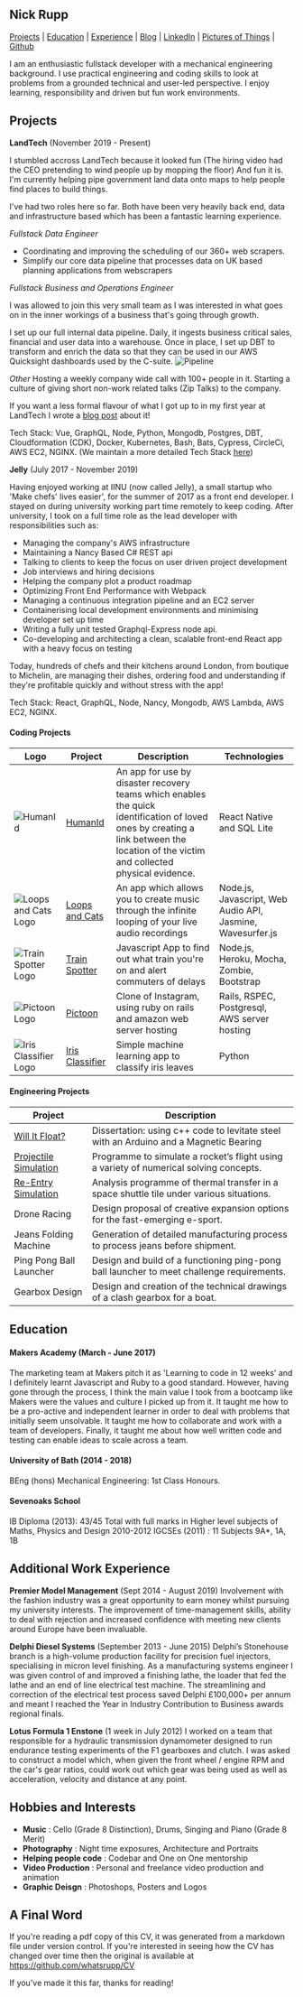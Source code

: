 ## Nick Rupp

[Projects](#projects) | [Education](#education) | [Experience](#additional-work-experience) | [Blog](https://medium.com/@nickrupp95) | [LinkedIn](https://www.linkedin.com/in/nick-rupp-16663912a/) | [Pictures of Things](https://www.instagram.com/nick.rupp/) | [Github](https://github.com/whatsrupp)

I am an enthusiastic fullstack developer with a mechanical engineering background. I use practical engineering and coding skills to look at problems from a grounded technical and user-led perspective. I enjoy learning, responsibility and driven but fun work environments.


## Projects

**LandTech** (November 2019 - Present)

I stumbled accross LandTech because it looked fun (The hiring video had the CEO pretending to wind people up by mopping the floor) And fun it is. I'm currently helping pipe government land data onto maps to help people find places to build things.

I've had two roles here so far. Both have been very heavily back end, data and infrastructure based which has been a fantastic learning experience.

_Fullstack Data Engineer_

- Coordinating and improving the scheduling of our 360+ web scrapers.
- Simplify our core data pipeline that processes data on UK based planning applications from webscrapers

_Fullstack Business and Operations Engineer_

I was allowed to join this very small team as I was interested in what goes on in the inner workings of a business that's going through growth.

I set up our full internal data pipeline. Daily, it ingests business critical sales, financial and user data into a warehouse. Once in place, I set up DBT to transform and enrich the data so that they can be used in our AWS Quicksight dashboards used by the C-suite. 
![Pipeline](https://imgur.com/ngRyOEQ.png)

_Other_
Hosting a weekly company wide call with 100+ people in it.
Starting a culture of giving short non-work related talks (Zip Talks) to the company.

If you want a less formal flavour of what I got up to in my first year at LandTech I wrote a [blog post](https://engineering.land.tech/a-year-later/) about it!

Tech Stack: Vue, GraphQL, Node, Python, Mongodb, Postgres, DBT, Cloudformation (CDK), Docker, Kubernetes, Bash, Bats, Cypress, CircleCi, AWS EC2, NGINX.
(We maintain a more detailed Tech Stack [here](https://engineering.land.tech/radar/))


**Jelly** (July 2017 - November 2019)

Having enjoyed working at IINU (now called Jelly), a small startup who 'Make chefs' lives easier', for the summer of 2017 as a front end developer. I stayed on during university working part time remotely to keep coding. After university, I took on a full time role as the lead developer with responsibilities such as:

- Managing the company's AWS infrastructure
- Maintaining a Nancy Based C# REST api
- Talking to clients to keep the focus on user driven project development
- Job interviews and hiring decisions
- Helping the company plot a product roadmap
- Optimizing Front End Performance with Webpack
- Managing a continuous integration pipeline and an EC2 server
- Containerising local development environments and minimising developer set up time
- Writing a fully unit tested Graphql-Express node api.
- Co-developing and architecting a clean, scalable front-end React app with a heavy focus on testing

Today, hundreds of chefs and their kitchens around London, from boutique to Michelin, are managing their dishes, ordering food and understanding if they're profitable quickly and without stress with the app!

Tech Stack: React, GraphQL, Node, Nancy, Mongodb, AWS Lambda, AWS EC2, NGINX.

#### Coding Projects

| Logo                                         | Project                                                             | Description                                                                                        | Technologies                                               |
| -------------------------------------------- | ------------------------------------------------------------------- | -------------------------------------------------------------------------------------------------- | ---------------------------------------------------------- |
| ![HumanId](https://i.imgur.com/v3HafG1.png) | [HumanId](https://github.com/whatsrupp/humanid)         | An app for use by disaster recovery teams which enables the quick identification of loved ones by creating a link between the location of the victim and collected physical evidence.                               | React Native and SQL Lite        |
| ![Loops and Cats Logo](https://i.imgur.com/vRvVByD.png)   | [Loops and Cats](https://github.com/whatsrupp/loops-and-cats)       | An app which allows you to create music through the infinite looping of your live audio recordings | Node.js, Javascript, Web Audio API, Jasmine, Wavesurfer.js |
| ![Train Spotter Logo](https://i.imgur.com/tMfedfY.png)   | [Train Spotter](https://github.com/whatsrupp/train-spotter)         | Javascript App to find out what train you're on and alert commuters of delays                      | Node.js, Heroku, Mocha, Zombie, Bootstrap                  |
| ![Pictoon Logo](https://i.imgur.com/2ex46Yo.png) | [Pictoon](https://github.com/whatsrupp/toon)                        | Clone of Instagram, using ruby on rails and amazon web server hosting                              | Rails, RSPEC, Postgresql, AWS server hosting               |
| ![Iris Classifier Logo](https://i.imgur.com/NbBCa4b.png)    | [Iris Classifier](https://github.com/whatsrupp/iris-classification) | Simple machine learning app to classify iris leaves                                                | Python                                                     |

#### Engineering Projects

| Project                                                                       | Description                                                                              |
| ----------------------------------------------------------------------------- | ---------------------------------------------------------------------------------------- |
[Will It Float?](https://drive.google.com/open?id=1zS4_EALHm6-gAL2HXCHWJI7QMQ3Zky8M) | Dissertation: using c++ code to levitate steel with an Arduino and a Magnetic Bearing   |
| [Projectile Simulation](https://github.com/whatsrupp/matlab-projectile-model) | Programme to simulate a rocket’s flight using a variety of numerical solving concepts.   |
| [Re-Entry Simulation](https://github.com/whatsrupp/matlab-shuttle-model)      | Analysis programme of thermal transfer in a space shuttle tile under various situations. |
| Drone Racing                                                                  | Design proposal of creative expansion options for the fast-emerging e-sport.             |
| Jeans Folding Machine                                                         | Generation of detailed manufacturing process to process jeans before shipment.           |
| Ping Pong Ball Launcher                                                       | Design and build of a functioning ping-pong ball launcher to meet challenge requirements.   |
| Gearbox Design                                                                | Design and creation of the technical drawings of a clash gearbox for a boat.             |


## Education

#### Makers Academy (March - June 2017)

The marketing team at Makers pitch it as 'Learning to code in 12 weeks' and I definitely learnt Javascript and Ruby to a good standard. However, having gone through the process, I think the main value I took from a bootcamp like Makers were the values and culture I picked up from it.
It taught me how to be a pro-active and independent learner in order to deal with problems that initially seem unsolvable. It taught me how to collaborate and work with a team of developers. Finally, it taught me about how well written code and testing can enable ideas to scale across a team.

#### University of Bath (2014 - 2018)

BEng (hons) Mechanical Engineering: 1st Class Honours.

#### Sevenoaks School

IB Diploma (2013): 43/45 Total with full marks in Higher level subjects of Maths, Physics and Design 2010-2012
IGCSEs (2011) : 11 Subjects 9A\*, 1A, 1B

## Additional Work Experience

**Premier Model Management** (Sept 2014 - August 2019)
Involvement with the fashion industry was a great opportunity to earn money whilst pursuing my university interests. The improvement of time-management skills, ability to deal with rejection and increased confidence with meeting new clients around Europe have been invaluable.

**Delphi Diesel Systems** (September 2013 - June 2015)
Delphi’s Stonehouse branch is a high-volume production facility for precision fuel injectors, specialising in micron level finishing. As a manufacturing systems engineer I was given control of and improved a finishing lathe, the loader that fed the lathe and an end of line electrical test machine. The streamlining and correction of the electrical test process saved Delphi £100,000+ per annum and meant I reached the Year in Industry Contribution to Business awards regional finals.

**Lotus Formula 1 Enstone** (1 week in July 2012)
I worked on a team that responsible for a hydraulic transmission dynamometer designed to run endurance testing experiments of the F1 gearboxes and clutch. I was asked to construct a model which, when given the front wheel / engine RPM and the car's gear ratios, could work out which gear was being used as well as acceleration, velocity and distance at any point.


## Hobbies and Interests

- **Music** : Cello (Grade 8 Distinction), Drums, Singing and Piano (Grade 8 Merit)
- **Photography** : Night time exposures, Architecture and Portraits
- **Helping people code** : Codebar and One on One mentorship
- **Video Production** : Personal and freelance video production and animation
- **Graphic Deisgn** : Photoshops, Posters and Logos

## A Final Word
If you're reading a pdf copy of this CV, it was generated from a markdown file under version control. If you're interested in seeing how the CV has changed over time then the original is available at https://github.com/whatsrupp/CV

If you've made it this far, thanks for reading!
